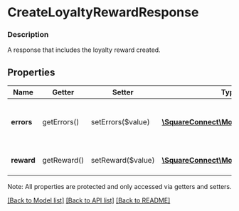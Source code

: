 # CreateLoyaltyRewardResponse

### Description

A response that includes the loyalty reward created.

## Properties
Name | Getter | Setter | Type | Description | Notes
------------ | ------------- | ------------- | ------------- | ------------- | -------------
**errors** | getErrors() | setErrors($value) | [**\SquareConnect\Model\Error[]**](Error.md) | Any errors that occurred during the request. | [optional] 
**reward** | getReward() | setReward($value) | [**\SquareConnect\Model\LoyaltyReward**](LoyaltyReward.md) | The loyalty reward created. | [optional] 

Note: All properties are protected and only accessed via getters and setters.

[[Back to Model list]](../../README.md#documentation-for-models) [[Back to API list]](../../README.md#documentation-for-api-endpoints) [[Back to README]](../../README.md)


